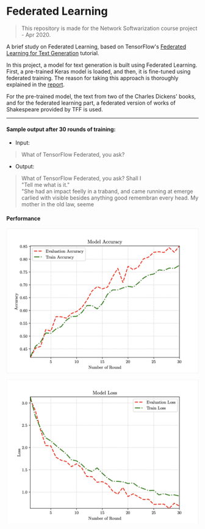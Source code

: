 # Federated Learning

> This repository is made for the Network Softwarization course project - Apr 2020.

A brief study on Federated Learning, based on TensorFlow's [Federated Learning for Text Generation](https://www.tensorflow.org/federated/tutorials/federated_learning_for_text_generation) tutorial.

In this project, a model for text generation is built using Federated Learning.
First, a pre-trained Keras model is loaded, and then, it is fine-tuned using federated training.
The reason for taking this approach is thoroughly explained in the [report](/report/report.pdf).

For the pre-trained model, the text from two of the Charles Dickens' books, and for the federated learning part, a federated version of works of Shakespeare provided by TFF is used.

---

#### Sample output after 30 rounds of training:

- Input:
> What of TensorFlow Federated, you ask?

- Output:
> What of TensorFlow Federated, you ask? Shall I<br>
> "Tell me what is it."<br>
> "She had an impact feelly in a traband, and came running at emerge carlied with visible besides anything good remembran every head. My mother in the old law, seeme

#### Performance

![accuracy](/report/accuracy.png)

![loss](/report/loss.png)
